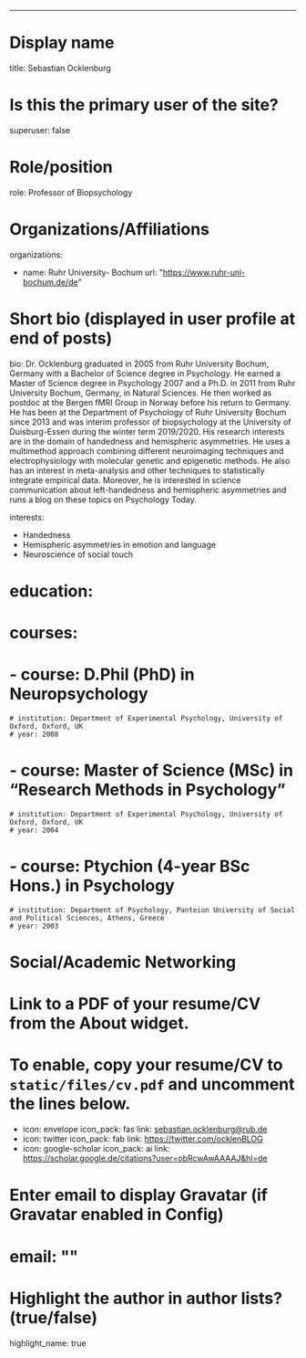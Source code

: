 ---
# Display name
title: Sebastian Ocklenburg

# Is this the primary user of the site?
superuser: false

# Role/position
role: Professor of Biopsychology

# Organizations/Affiliations
organizations:
- name: Ruhr University- Bochum 
  url: "https://www.ruhr-uni-bochum.de/de"
  

# Short bio (displayed in user profile at end of posts)
bio: Dr. Ocklenburg graduated in 2005 from Ruhr University Bochum, Germany with a Bachelor of Science degree in Psychology.  He earned a Master of Science degree in Psychology 2007 and a Ph.D. in 2011 from Ruhr University Bochum, Germany,  in Natural Sciences. He then worked as postdoc at the Bergen fMRI Group in Norway before his return to Germany. He has been at the Department of Psychology of Ruhr University Bochum since 2013 and was interim professor of biopsychology at the University of Duisburg-Essen during the winter term 2019/2020. His research interests are in the domain of handedness and hemispheric asymmetries. He uses a multimethod approach combining different neuroimaging techniques and electrophysiology with molecular genetic and epigenetic methods. He also has an interest in meta-analysis and other techniques to statistically integrate empirical data. Moreover, he is interested in science communication about left-handedness and hemispheric asymmetries and runs a blog on these topics on Psychology Today.

interests:
- Handedness 
- Hemispheric asymmetries in emotion and language 
- Neuroscience of social touch

# education:
  # courses:
  # - course: D.Phil (PhD) in Neuropsychology 
    # institution: Department of Experimental Psychology, University of Oxford, Oxford, UK 
    # year: 2008
  # - course: Master of Science (MSc) in “Research Methods in Psychology” 
    # institution: Department of Experimental Psychology, University of Oxford, Oxford, UK 
    # year: 2004
 # - course: Ptychion (4-year BSc Hons.) in Psychology
    # institution: Department of Psychology, Panteion University of Social and Political Sciences, Athens, Greece
    # year: 2003

# Social/Academic Networking

# Link to a PDF of your resume/CV from the About widget.
# To enable, copy your resume/CV to `static/files/cv.pdf` and uncomment the lines below.
 - icon: envelope
   icon_pack: fas
   link: sebastian.ocklenburg@rub.de
 - icon: twitter
   icon_pack: fab
   link:  https://twitter.com/ocklenBLOG
 - icon: google-scholar
   icon_pack: ai
   link: https://scholar.google.de/citations?user=obRcwAwAAAAJ&hl=de

# Enter email to display Gravatar (if Gravatar enabled in Config)
# email: ""

# Highlight the author in author lists? (true/false)
highlight_name: true 





